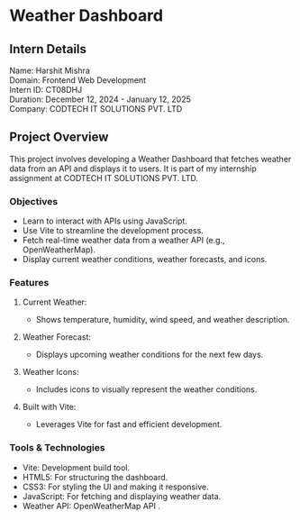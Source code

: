 # Weather Dashboard  

## Intern Details  
Name: Harshit Mishra  
Domain: Frontend Web Development  
Intern ID: CT08DHJ  
Duration: December 12, 2024 - January 12, 2025  
Company: CODTECH IT SOLUTIONS PVT. LTD  

## Project Overview  
This project involves developing a Weather Dashboard that fetches weather data from an API and displays it to users. It is part of my internship assignment at CODTECH IT SOLUTIONS PVT. LTD.  

### Objectives  
- Learn to interact with APIs using JavaScript.  
- Use Vite to streamline the development process.  
- Fetch real-time weather data from a weather API (e.g., OpenWeatherMap).  
- Display current weather conditions, weather forecasts, and icons.  

### Features  
1. Current Weather:  
   - Shows temperature, humidity, wind speed, and weather description.  

2. Weather Forecast:  
   - Displays upcoming weather conditions for the next few days.  

3. Weather Icons:  
   - Includes icons to visually represent the weather conditions.  

4. Built with Vite:  
   - Leverages Vite for fast and efficient development.  

### Tools & Technologies  
- Vite: Development build tool.  
- HTML5: For structuring the dashboard.  
- CSS3: For styling the UI and making it responsive.  
- JavaScript: For fetching and displaying weather data.  
- Weather API: OpenWeatherMap API .  



